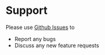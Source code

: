 # Support

Please use [Github Issues](https://github.com/vseloved/cl-nlp/issues) to

* Report any bugs
* Discuss any new feature requests

